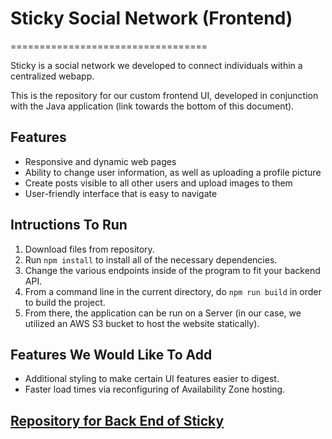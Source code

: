 # Sticky Social Network (Frontend)
==================================

Sticky is a social network we developed to connect individuals within a centralized webapp.

This is the repository for our custom frontend UI, developed in conjunction with the Java application (link towards the bottom of this document).

Features
-------------------------------

 - Responsive and dynamic web pages
 - Ability to change user information, as well as uploading a profile picture
 - Create posts visible to all other users and upload images to them
 - User-friendly interface that is easy to navigate
 
Intructions To Run
-------------------------------

 1. Download files from repository.
 2. Run `npm install` to install all of the necessary dependencies.
 3. Change the various endpoints inside of the program to fit your backend API.
 4. From a command line in the current directory, do `npm run build` in order to build the project.
 5. From there, the application can be run on a Server (in our case, we utilized an AWS S3 bucket to host the website statically).
 
  Features We Would Like To Add
 ------------------------------
  - Additional styling to make certain UI features easier to digest.
  - Faster load times via reconfiguring of Availability Zone hosting.
  
 [Repository for Back End of Sticky](https://github.com/BenderPaul/Project2)
 ------------------------------------------------------------
 
